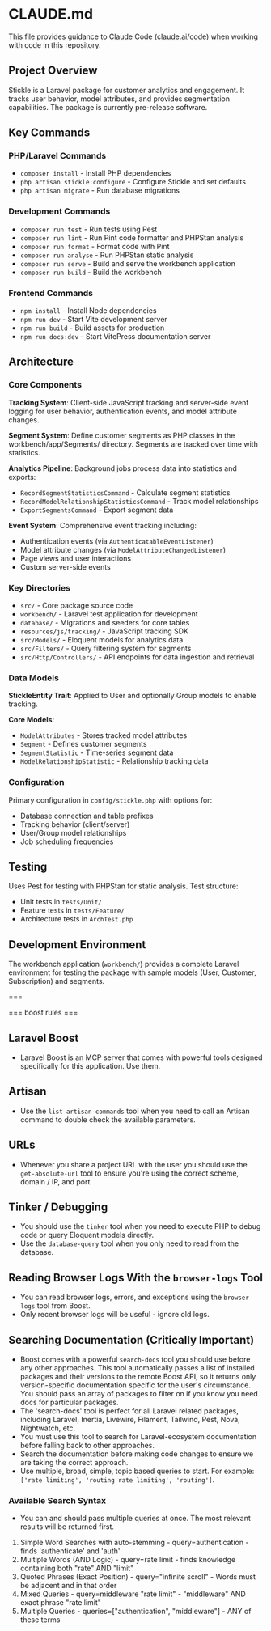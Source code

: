 # CLAUDE.md

This file provides guidance to Claude Code (claude.ai/code) when working with code in this repository.

## Project Overview

Stickle is a Laravel package for customer analytics and engagement. It tracks user behavior, model attributes, and provides segmentation capabilities. The package is currently pre-release software.

## Key Commands

### PHP/Laravel Commands

-   `composer install` - Install PHP dependencies
-   `php artisan stickle:configure` - Configure Stickle and set defaults
-   `php artisan migrate` - Run database migrations

### Development Commands

-   `composer run test` - Run tests using Pest
-   `composer run lint` - Run Pint code formatter and PHPStan analysis
-   `composer run format` - Format code with Pint
-   `composer run analyse` - Run PHPStan static analysis
-   `composer run serve` - Build and serve the workbench application
-   `composer run build` - Build the workbench

### Frontend Commands

-   `npm install` - Install Node dependencies
-   `npm run dev` - Start Vite development server
-   `npm run build` - Build assets for production
-   `npm run docs:dev` - Start VitePress documentation server

## Architecture

### Core Components

**Tracking System**: Client-side JavaScript tracking and server-side event logging for user behavior, authentication events, and model attribute changes.

**Segment System**: Define customer segments as PHP classes in the workbench/app/Segments/ directory. Segments are tracked over time with statistics.

**Analytics Pipeline**: Background jobs process data into statistics and exports:

-   `RecordSegmentStatisticsCommand` - Calculate segment statistics
-   `RecordModelRelationshipStatisticsCommand` - Track model relationships
-   `ExportSegmentsCommand` - Export segment data

**Event System**: Comprehensive event tracking including:

-   Authentication events (via `AuthenticatableEventListener`)
-   Model attribute changes (via `ModelAttributeChangedListener`)
-   Page views and user interactions
-   Custom server-side events

### Key Directories

-   `src/` - Core package source code
-   `workbench/` - Laravel test application for development
-   `database/` - Migrations and seeders for core tables
-   `resources/js/tracking/` - JavaScript tracking SDK
-   `src/Models/` - Eloquent models for analytics data
-   `src/Filters/` - Query filtering system for segments
-   `src/Http/Controllers/` - API endpoints for data ingestion and retrieval

### Data Models

**StickleEntity Trait**: Applied to User and optionally Group models to enable tracking.

**Core Models**:

-   `ModelAttributes` - Stores tracked model attributes
-   `Segment` - Defines customer segments
-   `SegmentStatistic` - Time-series segment data
-   `ModelRelationshipStatistic` - Relationship tracking data

### Configuration

Primary configuration in `config/stickle.php` with options for:

-   Database connection and table prefixes
-   Tracking behavior (client/server)
-   User/Group model relationships
-   Job scheduling frequencies

## Testing

Uses Pest for testing with PHPStan for static analysis. Test structure:

-   Unit tests in `tests/Unit/`
-   Feature tests in `tests/Feature/`
-   Architecture tests in `ArchTest.php`

## Development Environment

The workbench application (`workbench/`) provides a complete Laravel environment for testing the package with sample models (User, Customer, Subscription) and segments.

===

<laravel-boost-guidelines>
=== boost rules ===

## Laravel Boost
- Laravel Boost is an MCP server that comes with powerful tools designed specifically for this application. Use them.

## Artisan
- Use the `list-artisan-commands` tool when you need to call an Artisan command to double check the available parameters.

## URLs
- Whenever you share a project URL with the user you should use the `get-absolute-url` tool to ensure you're using the correct scheme, domain / IP, and port.

## Tinker / Debugging
- You should use the `tinker` tool when you need to execute PHP to debug code or query Eloquent models directly.
- Use the `database-query` tool when you only need to read from the database.

## Reading Browser Logs With the `browser-logs` Tool
- You can read browser logs, errors, and exceptions using the `browser-logs` tool from Boost.
- Only recent browser logs will be useful - ignore old logs.

## Searching Documentation (Critically Important)
- Boost comes with a powerful `search-docs` tool you should use before any other approaches. This tool automatically passes a list of installed packages and their versions to the remote Boost API, so it returns only version-specific documentation specific for the user's circumstance. You should pass an array of packages to filter on if you know you need docs for particular packages.
- The 'search-docs' tool is perfect for all Laravel related packages, including Laravel, Inertia, Livewire, Filament, Tailwind, Pest, Nova, Nightwatch, etc.
- You must use this tool to search for Laravel-ecosystem documentation before falling back to other approaches.
- Search the documentation before making code changes to ensure we are taking the correct approach.
- Use multiple, broad, simple, topic based queries to start. For example: `['rate limiting', 'routing rate limiting', 'routing']`.

### Available Search Syntax
- You can and should pass multiple queries at once. The most relevant results will be returned first.

1. Simple Word Searches with auto-stemming - query=authentication - finds 'authenticate' and 'auth'
2. Multiple Words (AND Logic) - query=rate limit - finds knowledge containing both "rate" AND "limit"
3. Quoted Phrases (Exact Position) - query="infinite scroll" - Words must be adjacent and in that order
4. Mixed Queries - query=middleware "rate limit" - "middleware" AND exact phrase "rate limit"
5. Multiple Queries - queries=["authentication", "middleware"] - ANY of these terms
</laravel-boost-guidelines>
